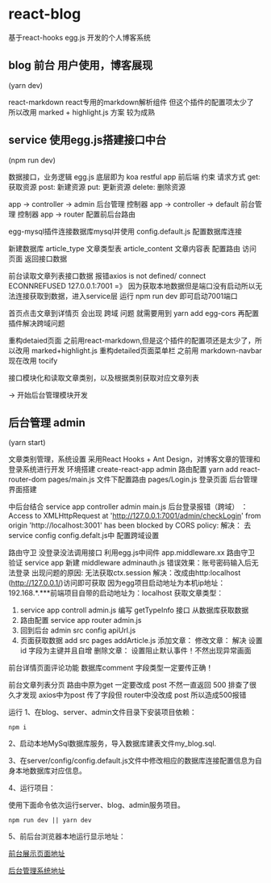 # react-blog

基于react-hooks egg.js 开发的个人博客系统

## blog 前台 用户使用，博客展现
(yarn dev)

react-markdown react专用的markdown解析组件 但这个插件的配置项太少了
所以改用 marked + highlight.js 方案 较为成熟

## service 使用egg.js搭建接口中台
(npm run dev)

数据接口，业务逻辑
egg.js 底层即为 koa
restful app 前后端 约束 请求方式 get: 获取资源 post: 新建资源 put: 更新资源 delete: 删除资源

app -> controller ->  admin 后台管理 控制器
app -> controller -> default 前台管理 控制器
app -> router 配置前后台路由

egg-mysql插件连接数据库mysql并使用
config.default.js 配置数据库连接

新建数据库 article_type 文章类型表 article_content 文章内容表
配置路由 访问页面 返回接口数据

前台读取文章列表接口数据 报错axios is not defined/ connect ECONNREFUSED 127.0.0.1:7001 =》 因为获取本地数据但是端口没有启动所以无法连接获取到数据，进入service层 运行 npm run dev 即可启动7001端口

首页点击文章到详情页 会出现 跨域 问题 就需要用到 yarn add egg-cors  再配置插件解决跨域问题

重构detaied页面 之前用react-markdown,但是这个插件的配置项还是太少了，所以改用 marked+highlight.js
重构detailed页面菜单栏 之前用 markdown-navbar 现在改用 tocify

接口模块化和读取文章类别，以及根据类别获取对应文章列表

-> 开始后台管理模块开发
## 后台管理  admin
(yarn start)

文章类别管理，系统设置
采用React Hooks + Ant Design，对博客文章的管理和登录系统进行开发
环境搭建 create-react-app admin
路由配置 yarn add react-router-dom  pages/main.js 文件下配置路由
pages/Login.js  登录页面
后台管理界面搭建

中后台结合
service app controller admin main.js
后台登录报错（跨域） ： Access to XMLHttpRequest at 'http://127.0.0.1:7001/admin/checkLogin' from origin 'http://localhost:3001' has been blocked by CORS policy:
解决： 去service config config.defalt.js中 配置跨域设置 

路由守卫 没登录没法调用接口
利用egg.js中间件 app.middleware.xx 路由守卫 验证 service app  新建 middleware adminauth.js
错误效果：账号密码输入后无法登录
出现问题的原因: 无法获取ctx.session 
解决：改成由http:localhost (http://127.0.0.1/)访问即可获取 因为egg项目启动地址为本机ip地址：192.168.*.***前端项目自带的启动地址为：localhost
获取文章类型： 
1. service app controll admin.js 编写 getTypeInfo 接口 从数据库获取数据
2. 路由配置  service app router admin.js
3. 回到后台 admin src config apiUrl.js 
4. 页面获取数据 add src pages addArticle.js
添加文章：
修改文章： 解决 设置 id 字段为主键并且自增 
删除文章： 设置阻止默认事件！不然出现异常画面


前台详情页面评论功能 数据库comment 字段类型一定要传正确！

前台文章列表分页  路由中原为get 一定要改成 post 不然一直返回 500  排查了很久才发现 axios中为post 传了字段但 router中没改成 post 所以造成500报错


运行
1、在blog、server、admin文件目录下安装项目依赖：

```
npm i
```

2、启动本地MySql数据库服务，导入数据库建表文件my_blog.sql.

3、在server/config/config.default.js文件中修改相应的数据库连接配置信息为自身本地数据库对应信息。

4、运行项目：

使用下面命令依次运行server、blog、admin服务项目。

```
npm run dev || yarn dev
```

5、前后台浏览器本地运行显示地址：

[前台展示页面地址](http://localhost:3000)

[后台管理系统地址](http://localhost:3001)
